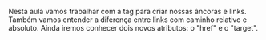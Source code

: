Nesta aula vamos trabalhar com a tag <a> para criar nossas âncoras e links. Também vamos entender a diferença entre links com caminho relativo e absoluto. Ainda iremos conhecer dois novos atributos: o "href" e o "target".
